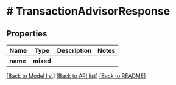 # # TransactionAdvisorResponse

## Properties

Name | Type | Description | Notes
------------ | ------------- | ------------- | -------------
**name** | **mixed** |  |

[[Back to Model list]](../../README.md#models) [[Back to API list]](../../README.md#endpoints) [[Back to README]](../../README.md)
